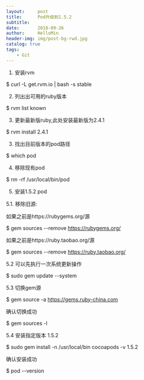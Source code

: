 ```yaml
---
layout:     post
title:      Pod升级到1.5.2
subtitle:   
date:       2018-09-26
author:     HelloMin
header-img: img/post-bg-rwd.jpg
catalog: true
tags:
    - Git
---
```

1. 安装rvm

$ curl -L get.rvm.io | bash -s stable

2. 列出出可用的ruby版本

$ rvm list known

3. 更新最新版ruby,此处安装最新版为2.4.1

$ rvm install 2.4.1

3. 找出目前版本的pod路径

$ which pod

4. 移除现有pod

$ rm -rf /usr/local/bin/pod

5. 安装1.5.2 pod

5.1. 移除旧源:

如果之前是https://rubygems.org/源

$ gem sources --remove https://rubygems.org/

如果之前是https://ruby.taobao.org/源

$ gem sources --remove https://ruby.taobao.org/

5.2 可以先执行一次系统更新操作

$ sudo gem update --system

5.3 切换gem源

$ gem source -a https://gems.ruby-china.com

确认切换成功

$ gem sources -l

5.4 安装指定版本 1.5.2

$ sudo gem install -n /usr/local/bin cocoapods -v 1.5.2

确认安装成功

$ pod --version